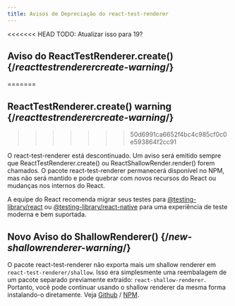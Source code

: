 ```yaml
---
title: Avisos de Depreciação do react-test-renderer
---
```


<<<<<<< HEAD
TODO: Atualizar isso para 19?

## Aviso do ReactTestRenderer.create() {/*reacttestrenderercreate-warning*/}
=======
## ReactTestRenderer.create() warning {/*reacttestrenderercreate-warning*/}
>>>>>>> 50d6991ca6652f4bc4c985cf0c0e593864f2cc91

O react-test-renderer está descontinuado. Um aviso será emitido sempre que ReactTestRenderer.create() ou ReactShallowRender.render() forem chamados. O pacote react-test-renderer permanecerá disponível no NPM, mas não será mantido e pode quebrar com novos recursos do React ou mudanças nos internos do React.

A equipe do React recomenda migrar seus testes para [@testing-library/react](https://testing-library.com/docs/react-testing-library/intro/) ou [@testing-library/react-native](https://callstack.github.io/react-native-testing-library/docs/start/intro) para uma experiência de teste moderna e bem suportada.

## Novo Aviso do ShallowRenderer() {/*new-shallowrenderer-warning*/}

O pacote react-test-renderer não exporta mais um shallow renderer em `react-test-renderer/shallow`. Isso era simplesmente uma reembalagem de um pacote separado previamente extraído: `react-shallow-renderer`. Portanto, você pode continuar usando o shallow renderer da mesma forma instalando-o diretamente. Veja [Github](https://github.com/enzymejs/react-shallow-renderer) / [NPM](https://www.npmjs.com/package/react-shallow-renderer).
